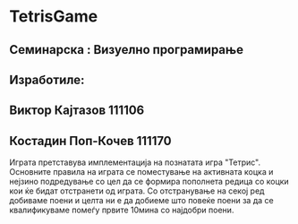 TetrisGame
==========

## Семинарска : Визуелно програмирање
## Изработиле:
## Виктор Кајтазов 111106
## Костадин Поп-Кочев 111170

Играта претставува имплементација на познатата игра "Тетрис". Основните правила на играта се поместување на активната коцка и нејзино подредување со цел да се формира пополнета редица со коцки кои ќе бидат отстранети од играта. Со отстранување на секој ред добиваме поени и целта ни е да добиеме што повеќе поени за да се квалификуваме помеѓу првите 10мина со најдобри поени.
